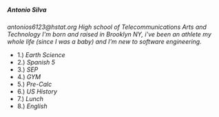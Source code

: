 ##### Antonio Silva
_antonios6123@hstat.org_
*High school of Telecommunications Arts and Technology*
*I'm born and raised in Brooklyn NY, i've been an athlete my whole life (since I was a baby) and I'm new to software engineering.*
* 1.) *Earth Science*
* 2.) *Spanish 5*
* 3.) *SEP* 
* 4.) *GYM*
* 5.) *Pre-Calc*
* 6.) *US History*
* 7.) *Lunch* 
* 8.) *English*
